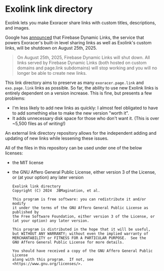 # Exolink link directory
Exolink lets you make Exoracer share links with custom titles, descriptions, and images.

Google has [announced](https://firebase.google.com/support/dynamic-links-faq) that Firebase Dynamic Links, the service that powers Exoracer's built-in level sharing links as well as Exolink's custom links, will be shutdown on August 25th, 2025.

> On August 25th, 2025, Firebase Dynamic Links will shut down. All links served by Firebase Dynamic Links (both hosted on custom domains and page.link subdomains) will stop working and you will no longer be able to create new links.

This link directory aims to preserve as many `exoracer.page.link` and `exo.page.link` links as possible. So far, the ability to use new Exolink links is entirely dependent on a version increase. This is fine, but presents a few problems:
* I'm less likely to add new links as quickly: I almost feel obligated to have to add something else to make the new version "worth it".
* It adds unnecessary disk space for those who don't want it. (This is over ~5,500 files as of writing!)

An external link directory repository allows for the independent adding and updating of new links while lessening these issues.

All of the files in this repository can be used under one of the below licenses:
* the MIT license
* the GNU Affero General Public License, either version 3 of the License, or (at your option) any later version

      Exolink link directory
      Copyright (C) 2024  JBMagination, et al.

      This program is free software: you can redistribute it and/or modify
      it under the terms of the GNU Affero General Public License as published by
      the Free Software Foundation, either version 3 of the License, or
      (at your option) any later version.

      This program is distributed in the hope that it will be useful,
      but WITHOUT ANY WARRANTY; without even the implied warranty of
      MERCHANTABILITY or FITNESS FOR A PARTICULAR PURPOSE.  See the
      GNU Affero General Public License for more details.

      You should have received a copy of the GNU Affero General Public License
      along with this program.  If not, see <https://www.gnu.org/licenses/>.
